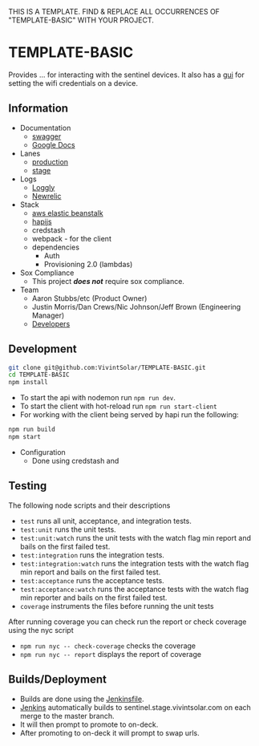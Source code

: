 THIS IS A TEMPLATE. FIND & REPLACE ALL OCCURRENCES OF "TEMPLATE-BASIC" WITH YOUR PROJECT.
# TEMPLATE-BASIC

<!-- Provide a description: What is the project for? What does it do? What is its purpose? -->
Provides ... for interacting with the sentinel devices. It also has a [gui](https://...) for setting the wifi credentials on a device.

<!-- What is the architecture of this project? Replace the included chart with your own projects chart capturing the components of the project architecture. -->
<!--![Architecture](./architecture.png)-->

<!-- What is the basic flow of data? Replace the 'Pull Process' steps below and provider your projects list of steps to understand the flow through your architecture diagram. -->
<!--### Pull Process
  1. Jenkins cron job is started at 5 PM MST for each provider to curl list with the given date.
  2. List elastic beanstalk server (EBS) receives the request to start extracting the list of systems from the provider.
  3. The List Service saves the result of the extraction to S3.
  4. The List Service emits an event to SNS.
  5. The List service triggers step functions to start.
  6. The step functions batch and schedule the systems for their appropriate timezones.
  7. Each providers timezoned systems are placed on a SQS queue to be consumed by the EBS extraction workers.
  8. The <provider> extraction worker only pulls off a certain number of messages to enforce throttling and calls the extraction lambda with a system to process.
  9. The extraction lambda throttles the number of calls it makes to the provider, making several calls to extract system information.
  10. The extracted information is saved to S3.
  11. The extracted event is emitted to SNS.-->
 
## Information

* Documentation <!-- Do you have docs other than this readme? Where are they? (swagger, etc) -->
  * [swagger](https://...)
  * [Google Docs](https://...)
* Lanes <!-- What lanes does this product have, e.g. dev/stage/prod/etc? If you can link to them. -->
  * [production](https://...)
  * [stage](https://...)
* Logs <!-- What logs are tracked? (loggly, google analytics, etc) What are links to view them? -->
  * [Loggly](http://...)
  * [Newrelic](http://...)
* Stack <!-- What technology does this application use? If you are using AWS, link to EC2 instances, logs, etc. What task runner (grunt/gulp/webpack)? What css handling (scss, stylus, cssinjs)? -->
  * [aws elastic beanstalk](https://...)
  * [hapijs](https://github.com/hapijs/hapi)
  * credstash
  * webpack - for the client
  * dependencies <!-- What dependencies do you have on other systems? (salesforce, kobol, auth, etc) -->
    * Auth
    * Provisioning 2.0 (lambdas)
* Sox Compliance <!-- Does this project require sox compliance for an extra level of security? -->
  * This project ***does not*** require sox compliance.
* Team <!-- Who are the primary engineers/developers, managers, customers, etc? -->
  * Aaron Stubbs/etc (Product Owner)
  * Justin Morris/Dan Crews/Nic Johnson/Jeff Brown (Engineering Manager) 
  * [Developers](https://github.com/VivintSolar/TEMPLATE-BASIC/graphs/contributors)

## Development

<!-- Explain how to get the project up and running for local development -->

```bash
git clone git@github.com:VivintSolar/TEMPLATE-BASIC.git
cd TEMPLATE-BASIC
npm install
```

* To start the api with nodemon run `npm run dev`.
* To start the client with hot-reload run `npm run start-client`
* For working with the client being served by hapi run the following:

```bash
npm run build
npm start
```

<!-- Is there any additional configuration that needs to happen? Adding AWS credentials? Lane specific config? -->

* Configuration
  * Done using credstash and

## Testing

<!-- What tests do you have? How do you run them? If automatic, when do they run? -->

The following node scripts and their descriptions

* `test` runs all unit, acceptance, and integration tests.
* `test:unit` runs the unit tests.
* `test:unit:watch` runs the unit tests with the watch flag min report and bails on the first failed test.
* `test:integration` runs the integration tests.
* `test:integration:watch` runs the integration tests with the watch flag min report and bails on the first failed test.
* `test:acceptance` runs the acceptance tests.
* `test:acceptance:watch` runs the acceptance tests with the watch flag min reporter and bails on the first failed test.
* `coverage` instruments the files before running the unit tests

After running coverage you can check run the report or check coverage using the nyc script

* `npm run nyc -- check-coverage` checks the coverage
* `npm run nyc -- report` displays the report of coverage

## Builds/Deployment

<!--
What is the process for deploying to each lane? (tag in github, manual jenkins build, etc)
Are there vesions? What versioning system do you follow? (semver, etc) How do you release/tag a version? (`npm version major|minor|patch`)
-->

* Builds are done using the [Jenkinsfile](./Jenkinsfile).
* [Jenkins](https://build2.vivintsolar.com/blue/organizations/jenkins/sentinel/activity?branch=master) automatically builds to sentinel.stage.vivintsolar.com on each merge to the master branch.
* It will then prompt to promote to on-deck.
* After promoting to on-deck it will prompt to swap urls.
